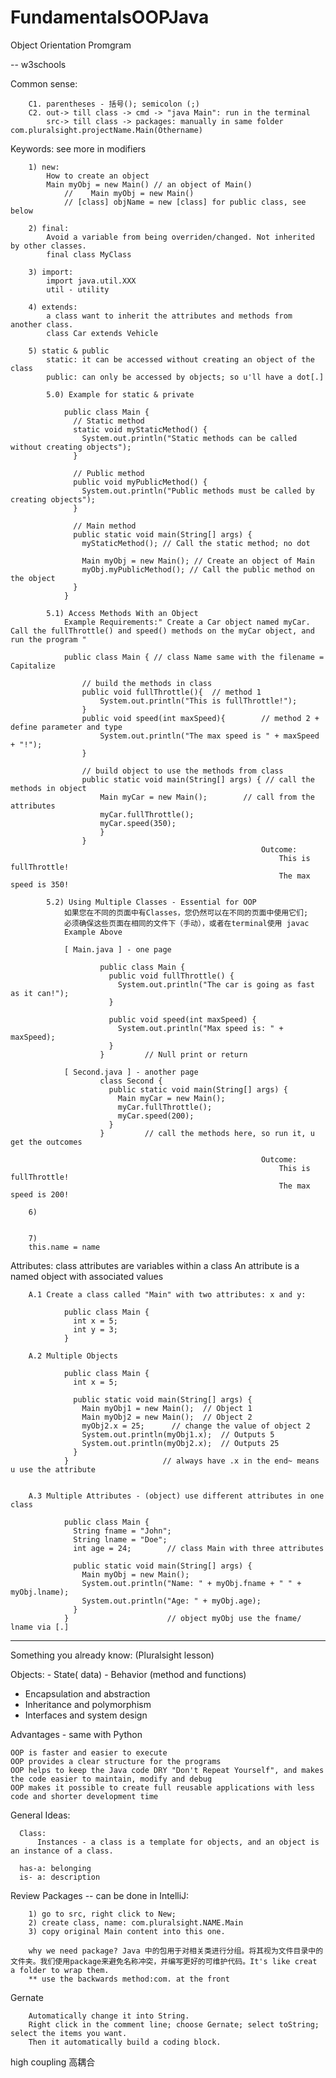 # FundamentalsOOPJava

Object Orientation Promgram

-- w3schools

Common sense: 

        C1. parentheses - 括号(); semicolon (;)
        C2. out-> till class -> cmd -> "java Main": run in the terminal
            src-> till class -> packages: manually in same folder com.pluralsight.projectName.Main(Othername)

Keywords: see more in modifiers

        1) new:
            How to create an object
            Main myObj = new Main() // an object of Main()
                //    Main myObj = new Main() 
                // [class] objName = new [class] for public class, see below
        
        2) final: 
            Avoid a variable from being overriden/changed. Not inherited by other classes.
            final class MyClass
            
        3) import:
            import java.util.XXX
            util - utility
        
        4) extends:
            a class want to inherit the attributes and methods from another class.
            class Car extends Vehicle
            
        5) static & public 
            static: it can be accessed without creating an object of the class         
            public: can only be accessed by objects; so u'll have a dot[.] 
            
            5.0) Example for static & private
            
                public class Main {
                  // Static method
                  static void myStaticMethod() {
                    System.out.println("Static methods can be called without creating objects");
                  }

                  // Public method
                  public void myPublicMethod() {
                    System.out.println("Public methods must be called by creating objects");
                  }

                  // Main method
                  public static void main(String[] args) {
                    myStaticMethod(); // Call the static method; no dot
                    
                    Main myObj = new Main(); // Create an object of Main
                    myObj.myPublicMethod(); // Call the public method on the object
                  }
                }
        
            5.1) Access Methods With an Object
                Example Requirements:" Create a Car object named myCar. Call the fullThrottle() and speed() methods on the myCar object, and run the program "
                
                public class Main { // class Name same with the filename = Capitalize
                
                    // build the methods in class
                    public void fullThrottle(){  // method 1
                        System.out.println("This is fullThrottle!");
                    }          
                    public void speed(int maxSpeed){        // method 2 + define parameter and type
                        System.out.println("The max speed is " + maxSpeed + "!");
                    }           

                    // build object to use the methods from class 
                    public static void main(String[] args) { // call the methods in object
                        Main myCar = new Main();        // call from the attributes
                        myCar.fullThrottle();
                        myCar.speed(350);
                        }
                    }
                                                            Outcome:
                                                                This is fullThrottle!
                                                                The max speed is 350!

            5.2) Using Multiple Classes - Essential for OOP
                如果您在不同的页面中有Classes，您仍然可以在不同的页面中使用它们;
                必须确保这些页面在相同的文件下（手动），或者在terminal使用 javac 
                Example Above
                
                [ Main.java ] - one page
                
                        public class Main {
                          public void fullThrottle() {
                            System.out.println("The car is going as fast as it can!");
                          }

                          public void speed(int maxSpeed) {
                            System.out.println("Max speed is: " + maxSpeed);
                          }
                        }         // Null print or return

                [ Second.java ] - another page
                        class Second {
                          public static void main(String[] args) {
                            Main myCar = new Main();     
                            myCar.fullThrottle();      
                            myCar.speed(200);          
                          }
                        }         // call the methods here, so run it, u get the outcomes
            
                                                            Outcome:
                                                                This is fullThrottle!
                                                                The max speed is 200!
            
        6)
        
        
        7)
        this.name = name

Attributes:      class attributes are variables within a class
                An attribute is a named object with associated values

        A.1 Create a class called "Main" with two attributes: x and y:

                public class Main {
                  int x = 5;
                  int y = 3;
                }

        A.2 Multiple Objects
                
                public class Main {
                  int x = 5;

                  public static void main(String[] args) {
                    Main myObj1 = new Main();  // Object 1
                    Main myObj2 = new Main();  // Object 2
                    myObj2.x = 25;      // change the value of object 2
                    System.out.println(myObj1.x);  // Outputs 5
                    System.out.println(myObj2.x);  // Outputs 25
                  }
                }                     // always have .x in the end~ means u use the attribute


        A.3 Multiple Attributes - (object) use different attributes in one class
        
                public class Main {
                  String fname = "John";
                  String lname = "Doe";
                  int age = 24;        // class Main with three attributes

                  public static void main(String[] args) {
                    Main myObj = new Main();
                    System.out.println("Name: " + myObj.fname + " " + myObj.lname);
                    System.out.println("Age: " + myObj.age);
                  }
                }                      // object myObj use the fname/ lname via [.]
                
                
                
                
                
                
                
                

-----------------------------------------------------------------------

Something you already know:
(Pluralsight lesson)

  Objects:
    - State( data)
    - Behavior (method and functions)
  
   - Encapsulation and abstraction  
   - Inheritance and polymorphism
   - Interfaces and system design


Advantages - same with Python
  
    OOP is faster and easier to execute
    OOP provides a clear structure for the programs
    OOP helps to keep the Java code DRY "Don't Repeat Yourself", and makes the code easier to maintain, modify and debug
    OOP makes it possible to create full reusable applications with less code and shorter development time

 General Ideas:
  
      Class:
          Instances - a class is a template for objects, and an object is an instance of a class.
          
      has-a: belonging
      is- a: description
    
    
  
  Review Packages -- can be done in IntelliJ:
  
        1) go to src, right click to New;
        2) create class, name: com.pluralsight.NAME.Main
        3) copy original Main content into this one.
        
        why we need package? Java 中的包用于对相关类进行分组。将其视为文件目录中的文件夹。我们使用package来避免名称冲突，并编写更好的可维护代码。It's like creat a folder to wrap them. 
        ** use the backwards method:com. at the front
  
   Gernate
   
        Automatically change it into String.
        Right click in the comment line; choose Gernate; select toString; select the items you want.
        Then it automatically build a coding block.
        
        
high coupling 高耦合
  
  
